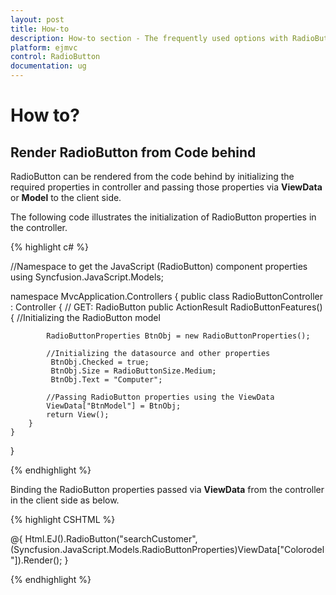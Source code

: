```yaml
---
layout: post
title: How-to
description: How-to section - The frequently used options with RadioButton 
platform: ejmvc
control: RadioButton
documentation: ug
---
```

# How to?

## Render RadioButton from Code behind

RadioButton can be rendered from the code behind by initializing the required properties in controller and passing those properties via **ViewData** or **Model** to the client side.

The following code illustrates the initialization of RadioButton properties in the controller.

{% highlight c# %}

//Namespace to get the JavaScript (RadioButton) component properties
using Syncfusion.JavaScript.Models;

namespace MvcApplication.Controllers
{
    public class RadioButtonController : Controller
    {
        // GET: RadioButton
        public ActionResult RadioButtonFeatures()
        {
            //Initializing the RadioButton model

            RadioButtonProperties BtnObj = new RadioButtonProperties();

            //Initializing the datasource and other properties
             BtnObj.Checked = true;
             BtnObj.Size = RadioButtonSize.Medium;
             BtnObj.Text = "Computer";

            //Passing RadioButton properties using the ViewData
            ViewData["BtnModel"] = BtnObj;
            return View();
        }
    }
}

{% endhighlight %}

Binding the RadioButton properties passed via **ViewData** from the controller in the client side as below.

{% highlight CSHTML %}

@{
    Html.EJ().RadioButton("searchCustomer",(Syncfusion.JavaScript.Models.RadioButtonProperties)ViewData["Colorodel"]).Render();
}

{% endhighlight %}
